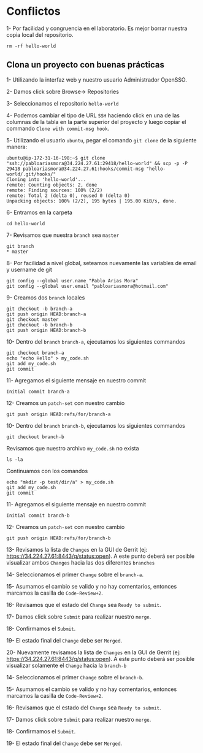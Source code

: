 # Conflictos

1- Por facilidad y congruencia en el laboratorio. Es mejor borrar nuestra copia local del repositorio.

```
rm -rf hello-world
```


## Clona un proyecto con buenas prácticas

1- Utilizando la interfaz web y nuestro usuario Administrador OpenSSO.

2- Damos click sobre Browse-> Repositories

3- Seleccionamos el repositorio `hello-world`

4- Podemos cambiar el tipo de URL `SSH` haciendo click en una de las columnas de la tabla en la parte superior del proyecto y luego copiar el commando `Clone with commit-msg hook`.

5- Utilizando el usuario `ubuntu`, pegar el comando `git clone` de la siguiente manera:

```
ubuntu@ip-172-31-16-198:~$ git clone "ssh://pabloariasmora@34.224.27.61:29418/hello-world" && scp -p -P 29418 pabloariasmora@34.224.27.61:hooks/commit-msg "hello-world/.git/hooks/"
Cloning into 'hello-world'...
remote: Counting objects: 2, done
remote: Finding sources: 100% (2/2)
remote: Total 2 (delta 0), reused 0 (delta 0)
Unpacking objects: 100% (2/2), 195 bytes | 195.00 KiB/s, done.
```

6- Entramos en la carpeta 

```
cd hello-world
```

7- Revisamos que nuestra `branch` sea `master`

```
git branch
* master
```
8- Por facilidad a nivel global, seteamos nuevamente las variables de email y username de git

```
git config --global user.name "Pablo Arias Mora"
git config --global user.email "pabloariasmora@hotmail.com"
```

9- Creamos dos `branch` locales

```
git checkout -b branch-a
git push origin HEAD:branch-a
git checkout master
git checkout -b branch-b
git push origin HEAD:branch-b
```

10- Dentro del `branch` `branch-a`, ejecutamos los siguientes commandos

```
git checkout branch-a
echo "echo Hello" > my_code.sh
git add my_code.sh
git commit 
```

11- Agregamos el siguiente mensaje en nuestro commit

```
Initial commit branch-a
```

12- Creamos un `patch-set` con nuestro cambio

```
git push origin HEAD:refs/for/branch-a
```

10- Dentro del `branch` `branch-b`, ejecutamos los siguientes commandos

```
git checkout branch-b
```
Revisamos que nuestro archivo `my_code.sh` no exista

```
ls -la
```

Continuamos con los comandos

```
echo "mkdir -p test/dir/a" > my_code.sh
git add my_code.sh
git commit 
```

11- Agregamos el siguiente mensaje en nuestro commit

```
Initial commit branch-b
```

12- Creamos un `patch-set` con nuestro cambio

```
git push origin HEAD:refs/for/branch-b
```

13- Revisamos la lista de `Changes` en la GUI de Gerrit
(ej: https://34.224.27.61:8443/q/status:open). A este punto deberá ser posible visualizar ambos `Changes` hacia las dos diferentes `branches`

14- Seleccionamos el primer `Change` sobre el `branch-a`.

15- Asumamos el cambio se valido y no hay comentarios, entonces marcamos la casilla de `Code-Review+2`.

16- Revisamos que el estado del `Change` sea `Ready to submit`.

17- Damos click sobre `Submit` para realizar nuestro `merge`.

18- Confirmamos el `Submit`.

19- El estado final del `Change` debe ser `Merged`.

20- Nuevamente revisamos la lista de `Changes` en la GUI de Gerrit
(ej: https://34.224.27.61:8443/q/status:open). A este punto deberá ser posible visualizar solamente el `Change` hacia la `branch-b`

14- Seleccionamos el primer `Change` sobre el `branch-b`.

15- Asumamos el cambio se valido y no hay comentarios, entonces marcamos la casilla de `Code-Review+2`.

16- Revisamos que el estado del `Change` sea `Ready to submit`.

17- Damos click sobre `Submit` para realizar nuestro `merge`.

18- Confirmamos el `Submit`.

19- El estado final del `Change` debe ser `Merged`.
